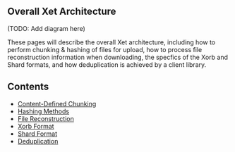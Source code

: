 ## Overall Xet Architecture

(TODO: Add diagram here)

These pages will describe the overall Xet architecture, including how to perform chunking & hashing of files for upload, how to process file reconstruction information when downloading, the specfics of the Xorb and Shard formats, and how deduplication is achieved by a client library.

## Contents

- [Content-Defined Chunking](./xet/protocol/chunking)
- [Hashing Methods](./xet/protocol/hashing)
- [File Reconstruction](./xet/protocol/file-reconstruction)
- [Xorb Format](./xet/protocol/xorb)
- [Shard Format](./xet/protocol/shard)
- [Deduplication](./xet/protocol/deduplication)

